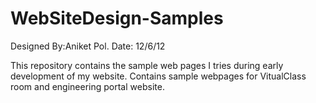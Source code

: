 WebSiteDesign-Samples
=====================

Designed By:Aniket Pol.
Date: 12/6/12

This repository contains the sample web pages I tries during early development of my website.
Contains sample webpages for VitualClass room and engineering portal website.

